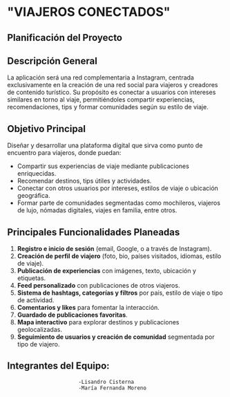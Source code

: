 # **"VIAJEROS CONECTADOS"**

## Planificación del Proyecto

## Descripción General

La aplicación será una red complementaria a Instagram, centrada exclusivamente en la creación de una red social para viajeros y creadores de contenido turístico. Su propósito es conectar a usuarios con intereses similares en torno al viaje, permitiéndoles compartir experiencias, recomendaciones, tips y formar comunidades según su estilo de viaje.

## Objetivo Principal

Diseñar y desarrollar una plataforma digital que sirva como punto de encuentro para viajeros, donde puedan:

- Compartir sus experiencias de viaje mediante publicaciones enriquecidas.
- Recomendar destinos, tips útiles y actividades.
- Conectar con otros usuarios por intereses, estilos de viaje o ubicación geográfica.
- Formar parte de comunidades segmentadas como mochileros, viajeros de lujo, nómadas digitales, viajes en familia, entre otros.

## Principales Funcionalidades Planeadas

1. **Registro e inicio de sesión** (email, Google, o a través de Instagram).
2. **Creación de perfil de viajero** (foto, bio, países visitados, idiomas, estilo de viaje).
3. **Publicación de experiencias** con imágenes, texto, ubicación y etiquetas.
4. **Feed personalizado** con publicaciones de otros viajeros.
5. **Sistema de hashtags, categorías y filtros** por país, estilo de viaje o tipo de actividad.
6. **Comentarios y likes** para fomentar la interacción.
7. **Guardado de publicaciones favoritas**.
8. **Mapa interactivo** para explorar destinos y publicaciones geolocalizadas.
9. **Seguimiento de usuarios y creación de comunidad** segmentada por tipo de viajero.

## Integrantes del Equipo: 
                           -Lisandro Cisterna
                           -María Fernanda Moreno
